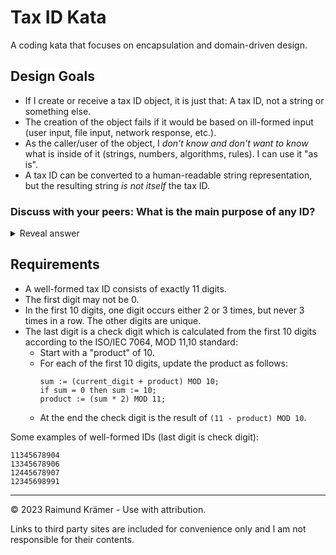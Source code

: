 # Tax ID Kata

A coding kata that focuses on encapsulation and domain-driven design.

## Design Goals

- If I create or receive a tax ID object, it is just that: A tax ID, not a string or something else.
- The creation of the object fails if it would be based on ill-formed input (user input, file input, network response, etc.).
- As the caller/user of the object, I *don't know and don't want to know* what is inside of it (strings, numbers, algorithms, rules). I can use it "as is".
- A tax ID can be converted to a human-readable string representation, but the resulting string *is not itself* the tax ID.

### Discuss with your peers: What is the main purpose of any ID?
<details>
<summary>Reveal answer</summary>

An ID's main (and often only) purpose is to provide a way to check two **entities** for **identity** (from Latin: "this entity"/"this being"). Often an ID object's only method is `equals()`, thus fulfilling its only purpose. An identity is **inherently immutable**.

An entity's identity is a domain concept, and often separate from the **technical ID** that might be used e.g. by a database.

</details>

## Requirements

- A well-formed tax ID consists of exactly 11 digits.
- The first digit may not be 0.
- In the first 10 digits, one digit occurs either 2 or 3 times, but never 3 times in a row. The other digits are unique.
- The last digit is a check digit which is calculated from the first 10 digits according to the ISO/IEC 7064, MOD 11,10 standard:
  - Start with a "product" of 10.
  - For each of the first 10 digits, update the product as follows:
    ```
    sum := (current_digit + product) MOD 10;
    if sum = 0 then sum := 10;
    product := (sum * 2) MOD 11;
    ```
  - At the end the check digit is the result of `(11 - product) MOD 10`.

Some examples of well-formed IDs (last digit is check digit):
```
11345678904
13345678906
12445678907
12345698991
```

___

© 2023 Raimund Krämer - Use with attribution.

Links to third party sites are included for convenience only and I am not responsible for their contents.
